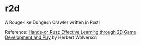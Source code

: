 # r2d
A Rouge-like Dungeon Crawler written in Rust!

Reference: [Hands-on Rust: Effective Learning through 2D Game Development and Play](https://pragprog.com/titles/hwrust/hands-on-rust/) by Herbert Wolverson
